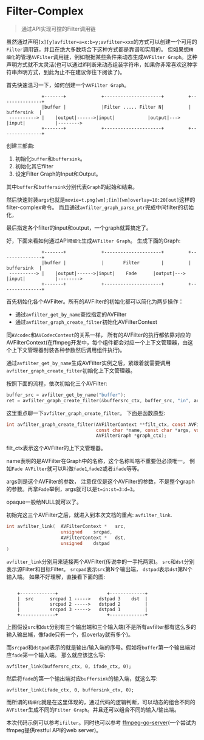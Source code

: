 # Filter-Complex
> 通过API实现可控的Filter调用链

虽然通过声明`[x][y]avfilter=a=x:b=y;avfilter=xxx`的方式可以创建一个可用的`Filter`调用链，并且在绝大多数场合下这种方式都是靠谱和实用的。 但如果想`精细化`的管理`AVFilter`调用链，例如根据某些条件来动态生成`AVFilter Graph`。这种声明方式就不太灵活(也可以通过if判断来动态组装字符串，如果你非常喜欢这种字符串声明方式，到此为止不在建议你往下阅读了)。

首先快速温习一下，如何创建一个`AVFilter Graph`。

```shell
             +-------+             +---------------------+         +---------------+
             |buffer |             |Filter ..... Filter N|         |   buffersink  |
 ----------> |    |output|------>|input|            |output|---> |input|           |-------->
             +-------+             +---------------------+         +---------------+
```


创建三部曲:

1. 初始化`buffer`和`buffersink`。
2. 初始化其它filter
3. 设定Filter Graph的Input和Output。

其中`buffer`和`buffersink`分别代表`Graph`的起始和结束。

然后快速封装`args`也就是`movie=t.png[wm];[in][wm]overlay=10:20[out]`这样的filter-complex命令。 而且通过`avfilter_graph_parse_ptr`完成中间filter的初始化，

最后指定各个filter的input和output，一个graph就算搞定了。


好，下面来看如何通过API`精细化`生成`AVFilter Graph`。 生成下面的Graph:

```shell
             +-------+             +---------------------+         +---------------+
             |buffer |             |       Filter        |         |   buffersink  |
 ----------> |    |output|------>|input|    Fade      |output|---> |input|           |-------->
             +-------+             +---------------------+         +---------------+
```


首先初始化各个AVFilter。所有的AVFilter的初始化都可以简化为两步操作：

+ 通过`avfilter_get_by_name`查找指定的AVFilter
+ 通过`avfilter_graph_create_filter`初始化AVFilterContext

同`AVcodec`和`AVCodecContext`的关系一样， 所有的AVFilter的执行都依靠对应的AVFilterContext(在ffmpeg开发中，每个组件都会对应一个上下文管理器，由这个上下文管理器封装各种参数然后调用组件执行)。

通过`avfilter_get_by_name`生成AVFilter实例之后，紧跟着就需要调用`avfilter_graph_create_filter`初始化上下文管理器。

按照下面的流程，依次初始化三个AVFilter:
```C
buffer_src = avfilter_get_by_name("buffer");
ret = avfilter_graph_create_filter(&buffersrc_ctx, buffer_src, "in", args, NULL, filter_graph);
```

这里重点聊一下`avfilter_graph_create_filter`。 下面是函数原型:

```c
int avfilter_graph_create_filter(AVFilterContext **filt_ctx, const AVFilter *filt,
                                 const char *name, const char *args, void *opaque,
                                 AVFilterGraph *graph_ctx);
```

filt_ctx表示这个AVFilter的上下文管理器。

name表明的是AVFilter在Graph中的名称，这个名称叫啥不重要但必须唯一。 例如`Fade AVFilter`就可以叫做`fade1`,`fade2`或者`ifade`等等。

args则是这个AVFilter的参数， 注意仅仅是这个AVFilter的参数，不是整个graph的参数。再拿`Fade`举例，args就可以是`t=in:st=3:d=3`。

opaque一般给NULL就可以了。


初始完这三个AVFilter之后，就进入到本次文档的重点: `avfilter_link`.

```C
int avfilter_link(	AVFilterContext * 	src,
                    unsigned 	srcpad,
                    AVFilterContext * 	dst,
                    unsigned 	dstpad
)
```

`avfilter_link`分别用来链接两个AVFilter(传说中的一手托两家)。 `src`和`dst`分别表示源Filter和目标Filter。 `srcpad`表示`src`第N个输出端， `dstpad`表示`dst`第N个输入端。 如果不好理解，直接看下面的图:

```

    +-------------+                  +-------------+
    |  src      srcpad 1 ----->   dstpad 3    dst  |
    |           srcpad 2 ----->   dstpad 2         |
    |           srcpad 3 ----->   dstpad 1         |
    +-------------+                  +-------------+

```

上图假设`src`和`dst`分别有三个输出端和三个输入端(不是所有avfilter都有这么多的输入输出端，像fade只有一个，但overlay就有多个)。

而`srcpad`和`dstpad`表示的就是输出/输入端的序号。假如将`buffer`第一个输出端对应`fade`第一个输入端。 那么就应该这么写:

```
avfilter_link(buffersrc_ctx, 0, ifade_ctx, 0);
```

然后将`fade`的第一个输出端对应`buffersink`的输入端，就这么写:

```
avfilter_link(ifade_ctx, 0, buffersink_ctx, 0);
```

而所谓的`精细化`就是在这里体现的，通过代码的逻辑判断，可以动态的组合不同的`AVFilter`生成不同的`Filter Graph`。并且还可以组合不同的输入/输出端。

本次代码示例可以参考`ifilter`。同时也可以参考 [ffmpeg-go-server](https://github.com/andy-zhangtao/ffmpeg-go-server/blob/master/filters/ifade/copy.c)(一个尝试为ffmpeg提供restful API的web server)。